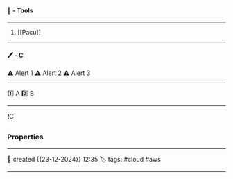 

#### 🚀 - Tools
---
1. [[Pacu]]
---

#### 🖊️ - C


⚠ Alert 1
⚠ Alert 2
⚠ Alert 3

--- 

 1️⃣ A
 2️⃣ B
 
--- 

❗C


### Properties
---
📆 created   {{23-12-2024}} 12:35
🏷️ tags: #cloud #aws 

---
